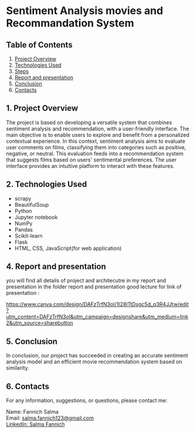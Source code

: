 
# Sentiment Analysis movies and Recommandation System
## Table of Contents
1. [Project Overview](#project-overview)
2. [Technologies Used](#technologies-used)
3. [Steps](#steps)
4. [Report and presentation](#Report-and-presentation)
5. [Conclusion](#conclusion)
6. [Contacts](#contacts)


## 1. Project Overview
The project is based on developing a versatile system that combines sentiment analysis and recommendation, with a user-friendly interface. The main objective is to enable users to explore and benefit from a personalized contextual experience. In this context, sentiment analysis aims to evaluate user comments on films, classifying them into categories such as positive, negative, or neutral. This evaluation feeds into a recommendation system that suggests films based on users' sentimental preferences. The user interface provides an intuitive platform to interact with these features.


## 2. Technologies Used
- scrapy
- BeautifulSoup
-  Python
- Jupyter notebook
- NumPy
- Pandas
- Scikit-learn
- Flask
- HTML, CSS, JavaScript(for web application)

## 4. Report and presentation
you will find all details of project and architecutre in my report and presentation in the folder report and presentation good lecture 
for link of presentation :

https://www.canva.com/design/DAFzTrfN3oI/1I28ITtDsgc5d_q3R4JJtw/edit?utm_content=DAFzTrfN3oI&utm_campaign=designshare&utm_medium=link2&utm_source=sharebutton

## 5. Conclusion
In conclusion, our project has succeeded in creating an accurate sentiment analysis model and an efficient movie recommendation system based on similarity.

## 6. Contacts

For any information, suggestions, or questions, please contact me:

Name: Fannich Salma  
Email: salma.fannich123@gmail.com  
[LinkedIn: Salma Fannich](https://www.linkedin.com/in/salma-fannich-019992252)


